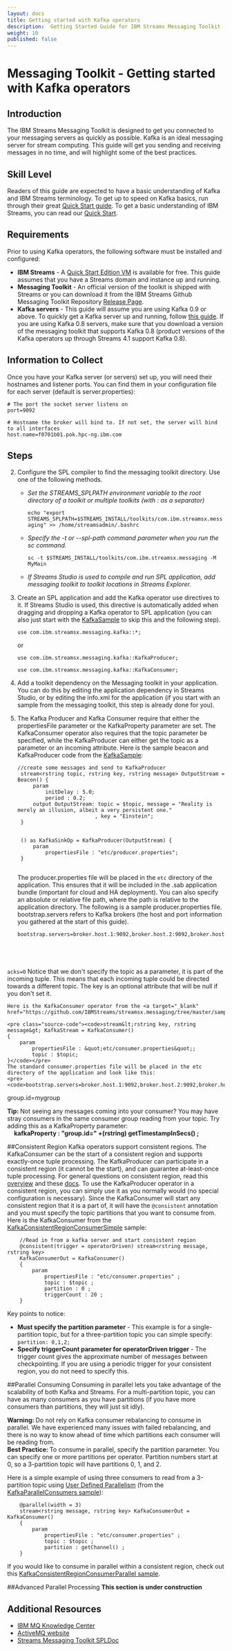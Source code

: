 ```yaml
---
layout: docs
title: Getting started with Kafka operators
description:  Getting Started Guide for IBM Streams Messaging Toolkit - Kafka operators
weight: 10
published: false
---
```


# Messaging Toolkit - Getting started with Kafka operators

## Introduction
The IBM Streams Messaging Toolkit is designed to get you connected to your messaging servers as quickly as possible. Kafka is an ideal messaging server for stream computing. This guide will get you sending and receiving messages in no time, and will highlight some of the best practices. 

## Skill Level
Readers of this guide are expected to have a basic understanding of Kafka and IBM Streams terminology. To get up to speed on Kafka basics, run through their great <a target="_blank" href="http://kafka.apache.org/documentation.html#quickstart">Quick Start guide</a>. To get a basic understanding of IBM Streams, you can read our <a target="_blank" href="https://developer.ibm.com/streamsdev/docs/streams-quick-start-guide/">Quick Start</a>.

## Requirements
Prior to using Kafka operators, the following software must be installed and configured:

* **IBM Streams** - A <a target="_blank" href="http://ibmstreams.github.io/streamsx.documentation//docs/4.1/qse-install-vm/">Quick Start Edition VM</a> is available for free. This guide assumes that you have a Streams domain and instance up and running. 
* **Messaging Toolkit** - An official version of the toolkit is shipped with Streams or you can download it from the IBM Streams Github Messaging Toolkit Repository <a target="_blank" href="https://github.com/IBMStreams/streamsx.messaging/releases">Release Page</a>.
* **Kafka servers** - This guide will assume you are using Kafka 0.9 or above. To quickly get a Kafka server up and running, follow <a target="_blank" href="http://kafka.apache.org/documentation.html#quickstart">this guide</a>. If you are using Kafka 0.8 servers, make sure that you download a version of the messaging toolkit that supports Kafka 0.8 (product versions of the Kafka operators up through Streams 4.1 support Kafka 0.8). 

## Information to Collect
Once you have your Kafka server (or servers) set up, you will need their hostnames and listener ports. You can find them in your configuration file for each server (default is server.properties): 

~~~~~~
# The port the socket server listens on
port=9092

# Hostname the broker will bind to. If not set, the server will bind to all interfaces
host.name=f0701b01.pok.hpc-ng.ibm.com
~~~~~~

## Steps
2. Configure the SPL compiler to find the messaging toolkit directory. Use one of the following methods.
   * *Set the STREAMS_SPLPATH environment variable to the root directory of a toolkit or multiple toolkits (with : as a separator)*

     `echo "export STREAMS_SPLPATH=$STREAMS_INSTALL/toolkits/com.ibm.streamsx.messaging" >> /home/streamsadmin/.bashrc`

   * *Specify the -t or --spl-path command parameter when you run the sc command.*

     `sc -t $STREAMS_INSTALL/toolkits/com.ibm.streamsx.messaging -M MyMain`

   * *If  Streams Studio is used to compile and run SPL application, add messaging toolkit to toolkit locations in Streams Explorer.*
2. Create an SPL application and add the Kafka operator use directives to it. If Streams Studio is used, this directive is automatically added when dragging and dropping a Kafka operator to SPL application (you can also just start with the <a target="_blank" href="https://github.com/IBMStreams/streamsx.messaging/tree/master/samples/KafkaSample">KafkaSample</a> to skip this and the following step). 

	`use com.ibm.streamsx.messaging.kafka::*;`
	
	or
	
	`use com.ibm.streamsx.messaging.kafka::KafkaProducer;`
	
	`use com.ibm.streamsx.messaging.kafka::KafkaConsumer;`
4. Add a toolkit dependency on the Messaging toolkit in your application. You can do this by editing the application dependency in Streams Studio, or by editing the info.xml for the application (if you start with an sample from the messaging toolkit, this step is already done for you). 
5. The Kafka Producer and Kafka Consumer require that either the propertiesFile parameter or the KafkaProperty parameter are set. The KafkaConsumer operator also requires that the topic parameter be specified, while the KafkaProducer can either get the topic as a parameter or an incoming attribute. 
Here is the sample beacon and KafkaProducer code from the <a target="_blank" href="https://github.com/IBMStreams/streamsx.messaging/tree/master/samples/KafkaSample">KafkaSample</a>:

	<pre><code>//create some messages and send to KafkaProducer
    stream&lt;rstring topic, rstring key, rstring message&gt; OutputStream = Beacon() {
        param
            initDelay : 5.0;
            period : 0.2;
        output OutputStream: topic = $topic, message = &quot;Reality is merely an illusion, albeit a very persistent one.&quot; 
        					, key = &quot;Einstein&quot;;
    }


    () as KafkaSinkOp = KafkaProducer(OutputStream) {
        param
            propertiesFile : &quot;etc/producer.properties&quot;;
    }
	</code></pre>
	The producer.properties file will be placed in the `etc` directory of the application. This ensures that it will be included in the .sab application bundle (important for cloud and HA deployment). You can also specify an absolute or relative file path, where the path is relative to the application directory. The following is a sample producer.properties file. bootstrap.servers refers to Kafka brokers (the host and port information you gathered at the start of this guide).      
	<pre><code>bootstrap.servers=broker.host.1:9092,broker.host.2:9092,broker.host.3:9092
acks=0</code></pre>
	Notice that we don't specify the topic as a parameter, it is part of the incoming tuple. This means that each incoming tuple could be directed towards a different topic. The key is an optional attribute that will be null if you don't set it. 

	Here is the KafkaConsumer operator from the <a target="_blank" href="https://github.com/IBMStreams/streamsx.messaging/tree/master/samples/KafkaSample">KafkaSample</a>: 

	<pre class="source-code"><code>stream&lt;rstring key, rstring message&gt; KafkaStream = KafkaConsumer()
    {
        param
            propertiesFile : &quot;etc/consumer.properties&quot;;
            topic : $topic;
    }</code></pre>
	The standard consumer.properties file will be placed in the etc directory of the application and look like this:
	<pre><code>bootstrap.servers=broker.host.1:9092,broker.host.2:9092,broker.host.3:9092
group.id=mygroup</code></pre>

   <div class="alert alert-success" role="alert"><b>Tip: </b>Not seeing any messages coming into your consumer? You may have stray consumers in the same consumer group reading from your topic. Try adding this as a KafkaProperty parameter:<br>
&nbsp;&nbsp;&nbsp;&nbsp;<b>kafkaProperty : "group.id=" +(rstring) getTimestampInSecs() ;</b></div>

##Consistent Region
Kafka operators support consistent regions. The KafkaConsumer can be the start of a consistent region and supports exactly-once tuple processing. The KafkaProducer can participate in a consistent region (it cannot be the start), and can guarantee at-least-once tuple processing. For general questions on consistent region, read this <a target="_blank" href="https://developer.ibm.com/streamsdev/2015/02/20/processing-tuples-least-infosphere-streams-consistent-regions/">overview</a> and these <a target="_blank" href="https://www-01.ibm.com/support/knowledgecenter/SSCRJU_4.1.0/com.ibm.streams.dev.doc/doc/consistentregions.html">docs</a>. 
To use the KafkaProducer operator in a consistent region, you can simply use it as you normally would (no special configuration is necessary). 
Since the KafkaConsumer will start any consistent region that it is a part of, it will have the `@consistent` annotation and you must specify the topic partitions that you want to consume from. 
Here is the KafkaConsumer from the <a target="_blank" href="https://github.com/IBMStreams/streamsx.messaging/tree/master/samples/KafkaConsistentRegionConsumerSimple">KafkaConsistentRegionConsumerSimple</a> sample:
<pre class="source-code"><code>    //Read in from a kafka server and start consistent region
    @consistent(trigger = operatorDriven) stream&lt;rstring message, rstring key&gt;
    KafkaConsumerOut = KafkaConsumer()
    {
        param
            propertiesFile : &quot;etc/consumer.properties&quot; ;
            topic : $topic ;
            partition : 0 ;
            triggerCount : 20 ;
    }
</code></pre>

Key points to notice: 

* **Must specify the partition parameter**  - This example is for a single-partition topic, but for a three-partition topic you can simple specify: `partition: 0,1,2;`
* **Specify triggerCount parameter for operatorDriven trigger**  - The trigger count gives the approximate number of messages between checkpointing. If you are using a periodic trigger for your consistent region, you do not need to specify this. 

##Parallel Consuming
Consuming in parallel lets you take advantage of the scalability of both Kafka and Streams. For a multi-partition topic, you can have as many consumers as you have partitions (if you have more consumers than partitions, they will just sit idly). 

<div class="alert alert-danger" role="alert"><b>Warning: </b>Do not rely on Kafka consumer rebalancing to consume in parallel. We have experienced many issues with failed rebalancing, and there is no way to know ahead of time which partitions each consumer will be reading from.</div>
 
<div class="alert alert-info" role="alert"><b>Best Practice: </b>To consume in parallel, specify the partition parameter. You can specify one or more partitions per operator. Partition numbers start at 0, so a 3-partition topic will have partitions 0, 1, and 2.</div>

Here is a simple example of using three consumers to read from a 3-partition topic using <a href="https://www-01.ibm.com/support/knowledgecenter/SSCRJU_4.1.0/com.ibm.streams.dev.doc/doc/udpoverview.html" target="_blank">User Defined Parallelism</a> (from the <a target="_blank" href="https://github.com/IBMStreams/streamsx.messaging/blob/master/samples/KafkaParallelConsumers/application/KafkaParallelConsumers.spl">KafkaParallelConsumers sample</a>):

<pre class="source-code"><code>    @parallel(width = 3)
    stream&lt;rstring message, rstring key&gt; KafkaConsumerOut = KafkaConsumer()
    {
        param
            propertiesFile : &quot;etc/consumer.properties&quot; ;
            topic : $topic ;
            partition : getChannel() ;
    }
</code></pre>

If you would like to consume in parallel within a consistent region, check out this <a target="_blank" href="https://github.com/IBMStreams/streamsx.messaging/tree/master/samples/KafkaConsistentRegionConsumerParallel">KafkaConsistentRegionConsumerParallel sample</a>.

##Advanced Parallel Processing
**This section is under construction**

## Additional Resources
* [IBM MQ Knowledge Center](http://www-01.ibm.com/support/knowledgecenter/SSFKSJ_8.0.0/com.ibm.mq.helphome.v80.doc/WelcomePagev8r0.htm)
* [ActiveMQ website](http://activemq.apache.org/)
* [ Streams Messaging Toolkit SPLDoc](http://ibmstreams.github.io/streamsx.messaging/com.ibm.streamsx.messaging/doc/spldoc/html/index.html)
